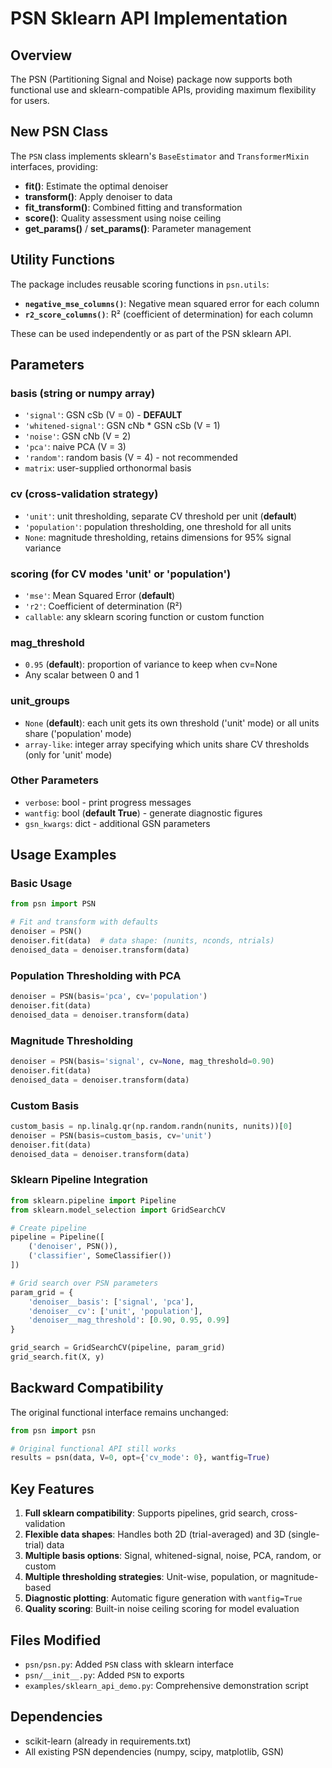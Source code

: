 # PSN Sklearn API Implementation

## Overview

The PSN (Partitioning Signal and Noise) package now supports both functional use and sklearn-compatible APIs, providing maximum flexibility for users.

## New PSN Class

The `PSN` class implements sklearn's `BaseEstimator` and `TransformerMixin` interfaces, providing:

- **fit()**: Estimate the optimal denoiser
- **transform()**: Apply denoiser to data
- **fit_transform()**: Combined fitting and transformation
- **score()**: Quality assessment using noise ceiling
- **get_params()** / **set_params()**: Parameter management

## Utility Functions

The package includes reusable scoring functions in `psn.utils`:

- **`negative_mse_columns()`**: Negative mean squared error for each column
- **`r2_score_columns()`**: R² (coefficient of determination) for each column

These can be used independently or as part of the PSN sklearn API.

## Parameters

### basis (string or numpy array)
- `'signal'`: GSN cSb (V = 0) - **DEFAULT**
- `'whitened-signal'`: GSN cNb * GSN cSb (V = 1)
- `'noise'`: GSN cNb (V = 2)
- `'pca'`: naive PCA (V = 3)
- `'random'`: random basis (V = 4) - not recommended
- `matrix`: user-supplied orthonormal basis

### cv (cross-validation strategy)
- `'unit'`: unit thresholding, separate CV threshold per unit (**default**)
- `'population'`: population thresholding, one threshold for all units
- `None`: magnitude thresholding, retains dimensions for 95% signal variance

### scoring (for CV modes 'unit' or 'population')
- `'mse'`: Mean Squared Error (**default**)
- `'r2'`: Coefficient of determination (R²)
- `callable`: any sklearn scoring function or custom function

### mag_threshold
- `0.95` (**default**): proportion of variance to keep when cv=None
- Any scalar between 0 and 1

### unit_groups
- `None` (**default**): each unit gets its own threshold ('unit' mode) or all units share ('population' mode)
- `array-like`: integer array specifying which units share CV thresholds (only for 'unit' mode)

### Other Parameters
- `verbose`: bool - print progress messages
- `wantfig`: bool (**default True**) - generate diagnostic figures
- `gsn_kwargs`: dict - additional GSN parameters

## Usage Examples

### Basic Usage
```python
from psn import PSN

# Fit and transform with defaults
denoiser = PSN()
denoiser.fit(data)  # data shape: (nunits, nconds, ntrials)
denoised_data = denoiser.transform(data)
```

### Population Thresholding with PCA
```python
denoiser = PSN(basis='pca', cv='population')
denoiser.fit(data)
denoised_data = denoiser.transform(data)
```

### Magnitude Thresholding
```python
denoiser = PSN(basis='signal', cv=None, mag_threshold=0.90)
denoiser.fit(data)
denoised_data = denoiser.transform(data)
```

### Custom Basis
```python
custom_basis = np.linalg.qr(np.random.randn(nunits, nunits))[0]
denoiser = PSN(basis=custom_basis, cv='unit')
denoiser.fit(data)
denoised_data = denoiser.transform(data)
```

### Sklearn Pipeline Integration
```python
from sklearn.pipeline import Pipeline
from sklearn.model_selection import GridSearchCV

# Create pipeline
pipeline = Pipeline([
    ('denoiser', PSN()),
    ('classifier', SomeClassifier())
])

# Grid search over PSN parameters
param_grid = {
    'denoiser__basis': ['signal', 'pca'],
    'denoiser__cv': ['unit', 'population'],
    'denoiser__mag_threshold': [0.90, 0.95, 0.99]
}

grid_search = GridSearchCV(pipeline, param_grid)
grid_search.fit(X, y)
```

## Backward Compatibility

The original functional interface remains unchanged:

```python
from psn import psn

# Original functional API still works
results = psn(data, V=0, opt={'cv_mode': 0}, wantfig=True)
```

## Key Features

1. **Full sklearn compatibility**: Supports pipelines, grid search, cross-validation
2. **Flexible data shapes**: Handles both 2D (trial-averaged) and 3D (single-trial) data
3. **Multiple basis options**: Signal, whitened-signal, noise, PCA, random, or custom
4. **Multiple thresholding strategies**: Unit-wise, population, or magnitude-based
5. **Diagnostic plotting**: Automatic figure generation with `wantfig=True`
6. **Quality scoring**: Built-in noise ceiling scoring for model evaluation

## Files Modified

- `psn/psn.py`: Added `PSN` class with sklearn interface
- `psn/__init__.py`: Added `PSN` to exports
- `examples/sklearn_api_demo.py`: Comprehensive demonstration script

## Dependencies

- scikit-learn (already in requirements.txt)
- All existing PSN dependencies (numpy, scipy, matplotlib, GSN)
